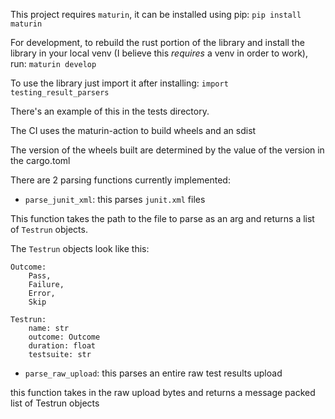 This project requires `maturin`, it can be installed using pip:
```pip install maturin```

For development, to rebuild the rust portion of the library and install the library in your local venv (I believe this _requires_ a venv in order to work), run:
```maturin develop```

To use the library just import it after installing:
```import testing_result_parsers```

There's an example of this in the tests directory.

The CI uses the maturin-action to build wheels and an sdist

The version of the wheels built are determined by the value of the version in the cargo.toml


There are 2 parsing functions currently implemented:

- `parse_junit_xml`: this parses `junit.xml` files

This function takes the path to the file to parse as an arg and returns a list of `Testrun` objects.

The `Testrun` objects look like this:

```
Outcome:
    Pass,
    Failure,
    Error,
    Skip

Testrun:
    name: str
    outcome: Outcome
    duration: float
    testsuite: str
```

- `parse_raw_upload`: this parses an entire raw test results upload

this function takes in the raw upload bytes and returns a message packed list of Testrun objects
